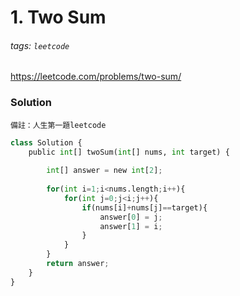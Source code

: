 # 1. Two Sum
###### tags: `leetcode`
https://leetcode.com/problems/two-sum/

### Solution
    備註：人生第一題leetcode
```python
class Solution {
    public int[] twoSum(int[] nums, int target) {
        
        int[] answer = new int[2];
        
        for(int i=1;i<nums.length;i++){
            for(int j=0;j<i;j++){
                if(nums[i]+nums[j]==target){
                    answer[0] = j;
                    answer[1] = i;
                }
            }   
        }
        return answer;   
    }
}
```